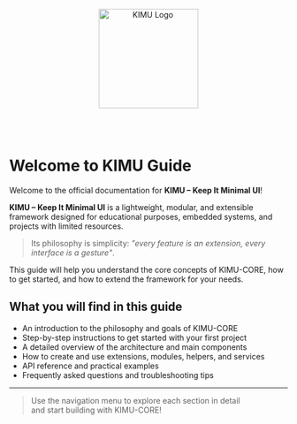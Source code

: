 <p align="center">
  <img src="/images/logo_kimu.png" alt="KIMU Logo" width="180" />
</p>
<br>
<br>

# Welcome to KIMU Guide

Welcome to the official documentation for **KIMU – Keep It Minimal UI**!

**KIMU – Keep It Minimal UI** is a lightweight, modular, and extensible framework designed for educational purposes, embedded systems, and projects with limited resources.  

> Its philosophy is simplicity: _"every feature is an extension, every interface is a gesture"_.

This guide will help you understand the core concepts of KIMU-CORE, how to get started, and how to extend the framework for your needs.

## What you will find in this guide

- An introduction to the philosophy and goals of KIMU-CORE
- Step-by-step instructions to get started with your first project
- A detailed overview of the architecture and main components
- How to create and use extensions, modules, helpers, and services
- API reference and practical examples
- Frequently asked questions and troubleshooting tips

---

>Use the navigation menu to explore each section in detail  
>and start building with KIMU-CORE!
